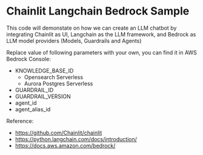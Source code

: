 # Chainlit Langchain Bedrock Sample

This code will demonstate on how we can create an LLM chatbot by integrating Chainlit as UI, Langchain as the LLM framework, and Bedrock as LLM model providers (Models, Guardrails and Agents)

Replace value of following parameters with your own, you can find it in AWS Bedrock Console:
- KNOWLEDGE_BASE_ID
  - Opensearch Serverless
  - Aurora Postgres Serverless
- GUARDRAIL_ID
- GUARDRAIL_VERSION
- agent_id
- agent_alias_id

Reference:
- https://github.com/Chainlit/chainlit
- https://python.langchain.com/docs/introduction/
- https://docs.aws.amazon.com/bedrock/
